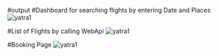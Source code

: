 #output
#Dashboard for searching flights by entering Date and Places
![yatra1](https://github.com/afreenqayoom/Yatra/assets/116644392/8b526e76-9c0c-4ed4-a0d8-9f34379c0e7c)

#List of Flights by calling WebApi
![yatra1](https://github.com/afreenqayoom/Yatra/assets/116644392/a42a7f08-f531-4e63-a4b4-0e20b736f993)

#Booking Page
![yatra1](https://github.com/afreenqayoom/Yatra/assets/116644392/3be9fc0b-5f35-440c-abff-da5148c2f65a)
